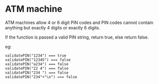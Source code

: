 # ATM machine
ATM machines allow 4 or 6 digit PIN codes and PIN codes cannot contain anything but exactly 4 digits or exactly 6 digits.

If the function is passed a valid PIN string, return true, else return false.

eg:
```
validatePIN("1234") === true
validatePIN("12345") === false
validatePIN("a234") === false
validatePIN("22 4") === false
validatePIN("234 ") === false
validatePIN("234"+"\n") === false

```